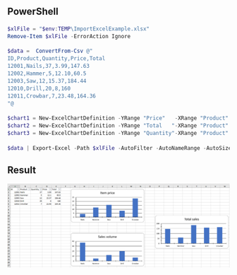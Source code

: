 ## PowerShell

```powershell
$xlFile = "$env:TEMP\ImportExcelExample.xlsx"
Remove-Item $xlFile -ErrorAction Ignore

$data =  ConvertFrom-Csv @"
ID,Product,Quantity,Price,Total
12001,Nails,37,3.99,147.63
12002,Hammer,5,12.10,60.5
12003,Saw,12,15.37,184.44
12010,Drill,20,8,160
12011,Crowbar,7,23.48,164.36
"@

$chart1 = New-ExcelChartDefinition -YRange "Price"   -XRange "Product" -Title "Item price"   -NoLegend -Height 225
$chart2 = New-ExcelChartDefinition -YRange "Total   "-XRange "Product" -Title "Total sales"  -NoLegend -Height 225 -Row 9  -Column 15
$chart3 = New-ExcelChartDefinition -YRange "Quantity"-XRange "Product" -Title "Sales volume" -NoLegend -Height 225 -Row 15

$data | Export-Excel -Path $xlFile -AutoFilter -AutoNameRange -AutoSize -Show -ExcelChartDefinition $chart1,$chart2,$chart3
```

## Result
![](https://raw.githubusercontent.com/dfinke/ImportExcel/master/Examples/Charts/Multiplecharts.png)
